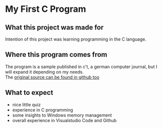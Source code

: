 # My First C Program

## What this project was made for
Intention of this project was learning programming in the C language.

## Where this program comes from
The program is a sample published in c't, a german computer journal, but I will expand it depending on my needs.<br>The [original source can be found in github too](https://github.com/607011/wordle-c)

## What to expect
- nice little quiz
- experience in C programming
- some insights to Windows memory management
- overall experience in Visualstudio Code and Github

